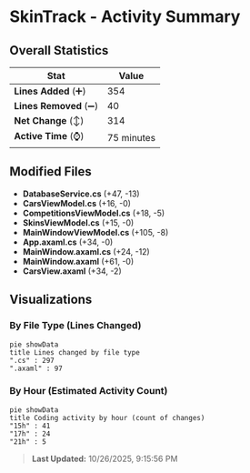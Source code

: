 # SkinTrack - Activity Summary 

## Overall Statistics

| Stat                   | Value                                                             |
| ---------------------- | ----------------------------------------------------------------- |
| **Lines Added** (➕)   | 354                                          |
| **Lines Removed** (➖) | 40                                        |
| **Net Change** (↕)    | 314                |
| **Active Time** (⌚)   | 75 minutes |


## Modified Files
- **DatabaseService.cs** (+47, -13)
- **CarsViewModel.cs** (+16, -0)
- **CompetitionsViewModel.cs** (+18, -5)
- **SkinsViewModel.cs** (+15, -0)
- **MainWindowViewModel.cs** (+105, -8)
- **App.axaml.cs** (+34, -0)
- **MainWindow.axaml.cs** (+24, -12)
- **MainWindow.axaml** (+61, -0)
- **CarsView.axaml** (+34, -2)

## Visualizations

### By File Type (Lines Changed)

```mermaid
pie showData
title Lines changed by file type
".cs" : 297
".axaml" : 97
```

### By Hour (Estimated Activity Count)

```mermaid
pie showData
title Coding activity by hour (count of changes)
"15h" : 41
"17h" : 24
"21h" : 5
```


> **Last Updated:** 10/26/2025, 9:15:56 PM